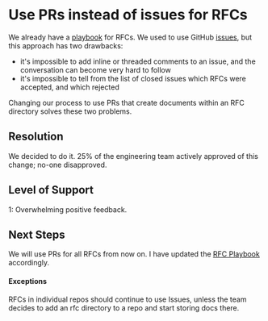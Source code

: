 # Use PRs instead of issues for RFCs

We already have a [playbook](../playbooks/rfcs.md) for RFCs. We used to use GitHub [issues](https://github.com/artsy/README/issues?q=is%3Aissue+is%3Aclosed), but this approach has two drawbacks: 

- it's impossible to add inline or threaded comments to an issue, and the conversation can become very hard to follow
- it's impossible to tell from the list of closed issues which RFCs were accepted, and which rejected

Changing our process to use PRs that create documents within an RFC directory solves these two problems.

## Resolution
We decided to do it. 25% of the engineering team actively approved of this change; no-one disapproved.

## Level of Support
1: Overwhelming positive feedback.

## Next Steps
We will use PRs for all RFCs from now on. I have updated the [RFC Playbook](/artsy/README/blob/main/playbooks/rfcs.md) accordingly.

#### Exceptions
RFCs in individual repos should continue to use Issues, unless the team decides to add an rfc directory to a repo and start storing docs there.